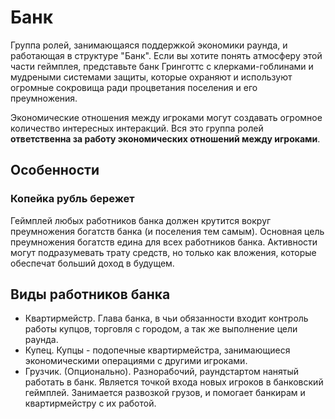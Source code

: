 # Банк

Группа ролей, занимающаяся поддержкой экономики раунда, и работающая в структуре "Банк".
Если вы хотите понять атмосферу этой части геймплея, представьте банк Гринготтс с клерками-гоблинами и мудреными системами защиты, которые охраняют и используют огромные сокровища ради процветания поселения и его преумножения.

Экономические отношения между игроками могут создавать огромное количество интересных интеракций.
Вся это группа ролей **ответственна за работу экономических отношений между игроками**.

## Особенности

### Копейка рубль бережет
Геймплей любых работников банка должен крутится вокруг преумножения богатств банка (и поселения тем самым). Основная цель преумножения богатств едина для всех работников банка. Активности могут подразумевать трату средств, но только как вложения, которые обеспечат больший доход в будущем.

## Виды работников банка
- Квартирмейстр. Глава банка, в чьи обязанности входит контроль работы купцов, торговля с городом, а так же выполнение цели раунда.
- Купец. Купцы - подопечные квартирмейстра, занимающиеся экономическими операциями с другими игроками.
- Грузчик. (Опционально). Разнорабочий, раундстартом нанятый работать в банк. Является точкой входа новых игроков в банковский геймплей. Занимается развозкой грузов, и помогает банкирам и квартирмейстру с их работой.